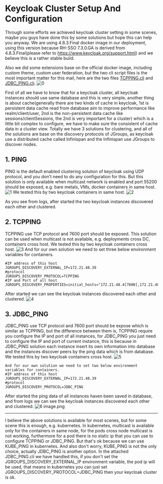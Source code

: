 # Keycloak Cluster Setup And Configuration

Through some efforts we achieved keycloak cluster setting in some scenes, maybe you guys have done this by some solutions but hope this can help you anyway.
We are using 4.8.3.Final docker image in our deployment, using this version because RH-SSO 7.3.0.GA is derived from 4.8.3.Final(please refer to https://www.keycloak.org/support.html) and we believe this is a rather stable build.

Also we did some extensions base on the official docker image, including custom theme, custom user federation, but the two cli script files is the most important matter for this mail, here are the two files [TCPPING.cli](https://raw.githubusercontent.com/zhangliqiang/keycloak-cluster-setup-and-configuration/master/src/TCPPING.cli) and [JDBC_PING.cli](https://raw.githubusercontent.com/zhangliqiang/keycloak-cluster-setup-and-configuration/master/src/JDBC_PING.cli).
![0](https://raw.githubusercontent.com/zhangliqiang/keycloak-cluster-setup-and-configuration/master/src/0.jpg)

First of all we have to know that for a keycloak cluster, all keycloak instances should use same database and this is very simple, another thing is about cache(generally there are two kinds of cache in keycloak, 1st is persistent data cache read from database aim to improve performance like realm/client/user, 2nd is the non-persistent data cache like sessions/clientSessions, the 2nd is very important for a cluster) which is a little bit complex to configure, we have to make sure the consistent of cache data in a cluster view.
Totally we have 3 solutions for clustering, and all of the solutions are base on the discovery protocols of JGroups, as keycloak use a distributed cache called Infinispan and the Infinispan use JGroups to discover nodes.


## 1. PING
PING is the default enabled clustering solution of keycloak using UDP protocol, and you don't need to do any configuration for this.
But this solution is only available when multicast network is enabled and port 55200 should be exposed, e.g. bare metals, VMs, docker containers in same host.
![1](https://raw.githubusercontent.com/zhangliqiang/keycloak-cluster-setup-and-configuration/master/src/1.png)
We tested this by two keycloak containers in same host.
![2](https://raw.githubusercontent.com/zhangliqiang/keycloak-cluster-setup-and-configuration/master/src/2.png)

As you see from logs, after started the two keycloak instances discovered each other and clustered.

## 2. TCPPING
TCPPING use TCP protocol and 7600 port should be exposed.
This solution can be used when multicast is not available, e.g. deployments cross DC, containers cross host.
We tested this by two keycloak containers cross host.
![3](https://raw.githubusercontent.com/zhangliqiang/keycloak-cluster-setup-and-configuration/master/src/3.png)
And for our own solution we need to set three below environment variables for containers.
```
#IP address of this host
JGROUPS_DISCOVERY_EXTERNAL_IP=172.21.48.39
#protocol
JGROUPS_DISCOVERY_PROTOCOL=TCPPING
#IP and Port of all host
JGROUPS_DISCOVERY_PROPERTIES=initial_hosts="172.21.48.4[7600],172.21.48.39[7600]"
```

After started we can see the keycloak instances discovered each other and clustered.
![4](https://raw.githubusercontent.com/zhangliqiang/keycloak-cluster-setup-and-configuration/master/src/4.png)

## 3. JDBC_PING
JDBC_PING use TCP protocol and 7600 port should be expose which is similar as TCPPING, but the difference between them is, TCPPING require you configure the IP and port of all instances,  for JDBC_PING you just need to configure the IP and port of current instance, this is because in JDBC_PING solution each instance insert its own information into database and the instances discover peers by the ping data which is from database.
We tested this by two keycloak containers cross host.
![5](https://raw.githubusercontent.com/zhangliqiang/keycloak-cluster-setup-and-configuration/master/src/5.png)
```
And for our own solution we need to set two below environment variables for containers.
#IP address of this host
JGROUPS_DISCOVERY_EXTERNAL_IP=172.21.48.39
#protocol
JGROUPS_DISCOVERY_PROTOCOL=JDBC_PING
```

After started the ping data of all instances haven been saved in database, and from logs we can see the keycloak instances discovered each other and clustered.
![6](https://raw.githubusercontent.com/zhangliqiang/keycloak-cluster-setup-and-configuration/master/src/6.png)
image.png

---
I believe the above solutions is available for most scenes, but for some scene this is enough, e.g. kubernetes.
In kubernetes, multicast is available only for the containers in same node, for the pods cross node multicast is not working, furthermore for a pod there is no static ip that you can use to configure TCPPING or JDBC_PING.
But that's ok because we can use KUBE_PING in kubernetes. And also don't worry, KUBE_PING is not the only choice, actually JDBC_PING is another option. In the attached JDBC_PING.cli we have handled this,  if you don't set the JGROUPS_DISCOVERY_EXTERNAL_IP environment variable, the pod ip will be used, that means in kubernetes you can just set JGROUPS_DISCOVERY_PROTOCOL=JDBC_PING then your keycloak cluster is ok.
